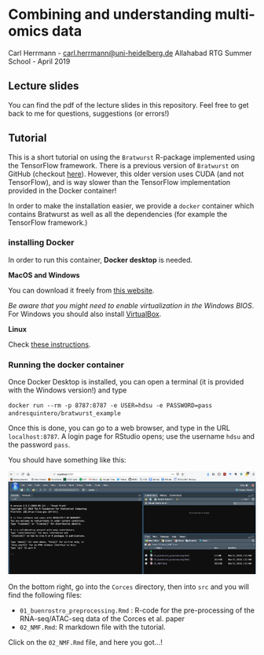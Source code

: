Combining and understanding multi-omics data
================
Carl Herrmann - <carl.herrmann@uni-heidelberg.de>
Allahabad RTG Summer School - April 2019

Lecture slides
--------------

You can find the pdf of the lecture slides in this repository. Feel free to get back to me for questions, suggestions (or errors!)

Tutorial
--------

This is a short tutorial on using the `Bratwurst` R-package implemented using the TensorFlow framework. There is a previous version of `Bratwurst` on GitHub (checkout [here](https://github.com/wurst-theke/bratwurst)). However, this older version uses CUDA (and not TensorFlow), and is way slower than the TensorFlow implementation provided in the Docker container!

In order to make the installation easier, we provide a `docker` container which contains Bratwurst as well as all the dependencies (for example the TensorFlow framework.)

### installing Docker

In order to run this container, **Docker desktop** is needed.

**MacOS and Windows**

You can download it freely from [this website](https://www.docker.com/products/docker-desktop).

*Be aware that you might need to enable virtualization in the Windows BIOS*. For Windows you should also install [VirtualBox](https://www.virtualbox.org/).

**Linux**

Check [these instructions](https://docs.docker.com/install/linux/docker-ce/ubuntu/).

### Running the docker container

Once Docker Desktop is installed, you can open a terminal (it is provided with the Windows version!) and type

    docker run --rm -p 8787:8787 -e USER=hdsu -e PASSWORD=pass andresquintero/bratwurst_example

Once this is done, you can go to a web browser, and type in the URL `localhost:8787`. A login page for RStudio opens; use the username `hdsu` and the password `pass`.

You should have something like this:

![screenshot](screen.png)

On the bottom right, go into the `Corces` directory, then into `src` and you will find the following files:

-   `01_buenrostro_preprocessing.Rmd` : R-code for the pre-processing of the RNA-seq/ATAC-seq data of the Corces et al. paper
-   `02_NMF.Rmd`: R markdown file with the tutorial.

Click on the `02_NMF.Rmd` file, and here you got...!
